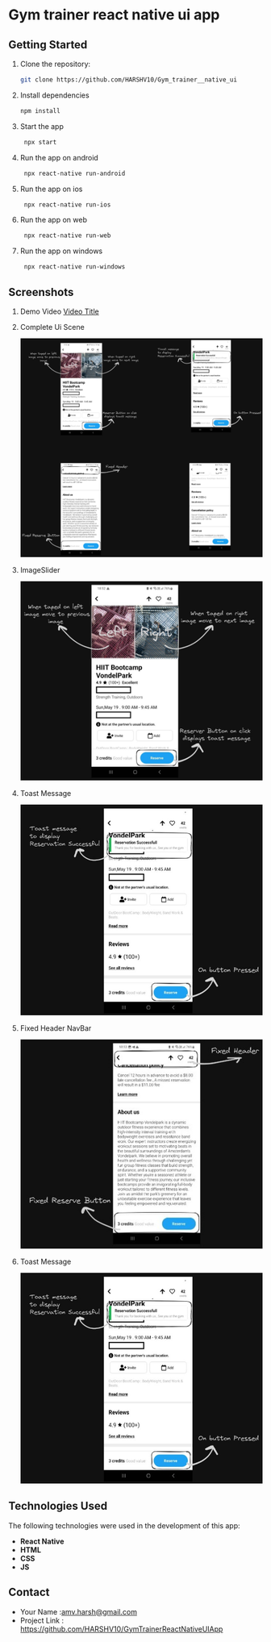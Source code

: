 # Gym trainer react native ui app 


## Getting Started

1. Clone the repository:

   ```bash
   git clone https://github.com/HARSHV10/Gym_trainer__native_ui
   ```

2. Install dependencies

   ```bash
   npm install
   ```

3. Start the app

   ```bash
    npx start
   ```
4. Run the app on android

   ```bash
    npx react-native run-android
   ```
5. Run the app on ios

   ```bash
    npx react-native run-ios
   ```
6. Run the app on web

   ```bash
    npx react-native run-web
   ```
7. Run the app on windows

   ```bash
    npx react-native run-windows
   ```

## Screenshots
1. Demo Video
   [Video Title](https://drive.google.com/file/d/1kPTOW8J65DoG5DcG3JGKuWWznw1h0Bob/view?usp=sharing)

2. Complete Ui Scene

   <img src="ScreenShots/Complete_UI_Scene.jpeg" alt="Example Image" width="500" >

4. ImageSlider

   <img src="ScreenShots/ImageSlider.jpeg" alt="Example Image" width="500" >

5. Toast Message

   <img src="ScreenShots/ToastMessage.jpeg" alt="Example Image" width="500" >

6. Fixed Header NavBar
   
   <img src="ScreenShots/Fixed_Header_NavBar.jpeg" alt="Example Image" width="500" >

7. Toast Message

   <img src="ScreenShots/ToastMessage.jpeg" alt="Example Image" width="500" >


## Technologies Used

The following technologies were used in the development of this app:

- **React Native**
- **HTML**
- **CSS**
- **JS**


## Contact

- Your Name :amv.harsh@gmail.com
- Project Link : https://github.com/HARSHV10/GymTrainerReactNativeUIApp
